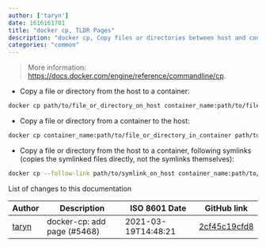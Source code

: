 ```yaml
---
author: ['taryn']
date: 1616161701
title: "docker cp, TLDR Pages"
description: "docker cp, Copy files or directories between host and container filesystems."
categories: "common"
---
```

> More information: <https://docs.docker.com/engine/reference/commandline/cp>.

- Copy a file or directory from the host to a container:

```bash
docker cp path/to/file_or_directory_on_host container_name:path/to/file_or_directory_in_container
```

- Copy a file or directory from a container to the host:

```bash
docker cp container_name:path/to/file_or_directory_in_container path/to/file_or_directory_on_host
```

- Copy a file or directory from the host to a container, following symlinks (copies the symlinked files directly, not the symlinks themselves):

```bash
docker cp --follow-link path/to/symlink_on_host container_name:path/to/file_or_directory_in_container
```
List of changes to this documentation


Author | Description | ISO 8601 Date | GitHub link
------|-----|-----|-----
[taryn](mailto:4861023+phrohdoh@users.noreply.github.com) | docker-cp: add page (#5468) | 2021-03-19T14:48:21 | [2cf45c19cfd8](https://github.com/tldr-pages/tldr/commit/2cf45c19cfd829b55ef3bd6ca70ffd46b163f299)

